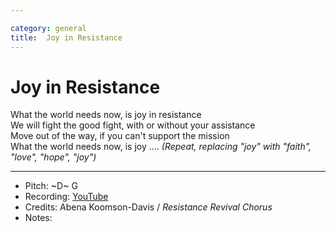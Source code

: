 ```yaml
---

category: general
title:  Joy in Resistance
---
```



# Joy in Resistance

What the world needs now, is joy in resistance  
We will fight the good fight, with or without your assistance  
Move out of the way, if you can't support the mission  
What the world needs now, is joy ....
_(Repeat, replacing "joy" with "faith", "love", "hope", "joy")_ 

---
* Pitch: ~D~ G
* Recording: [YouTube](https://www.youtube.com/watch?v=qAIKKBRkK24)
* Credits: Abena Koomson-Davis / _Resistance Revival Chorus_
* Notes: 
